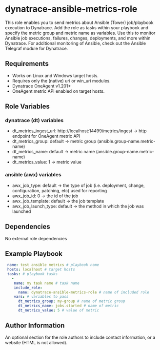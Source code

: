 dynatrace-ansible-metrics-role
=========

This role enables you to send metrics about Ansible (Tower) job/playbook execution to Dynatrace.  Add the role as tasks within your playbook and specify the metric group and metric name as variables.  Use this to monitor Ansible job executions, failures, changes, deployments, and more within Dynatrace.  For additional monitoring of Ansible, check out the Ansible Telegraf module for Dynatrace.

Requirements
------------

* Works on Linux and Windows target hosts.
* Requires only the (native) uri or win_uri modules.
* Dynatrace OneAgent v1.201+
* OneAgent metric API enabled on target hosts.

Role Variables
--------------

### dynatrace (dt) variables
* dt_metrics_ingest_url: http://localhost:14499/metrics/ingest -> http endpoint for OneAgent metric API
* dt_metrics_group: default -> metric group (ansible.group-name.metric-name)
* dt_metrics_name: default -> metric name (ansible.group-name.metric-name)
* dt_metrics_value: 1 -> metric value
### ansible (awx) variables
* awx_job_type: default -> the type of job (i.e. deployment, change, configuration, patching, etc) used for reporting
* awx_job_id: 0 -> the id of the job
* awx_job_template: default -> the job template
* awx_job_launch_type: default -> the method in which the job was launched

Dependencies
------------

No external role dependencies

Example Playbook
----------------
```yaml
 name: test ansible metrics # playbook name
 hosts: localhost # target hosts
 tasks: # playbook tasks
   -
    name: my task name # task name
    include_role:
      name: dynatrace-ansible-metrics-role # name of included role
    vars: # variables to pass
      dt_metrics_group: my-group # name of metric group
      dt_metrics_name: jobs.started # name of metric
      dt_metrics_value: 5 # value of metric
```

Author Information
------------------

An optional section for the role authors to include contact information, or a website (HTML is not allowed).
